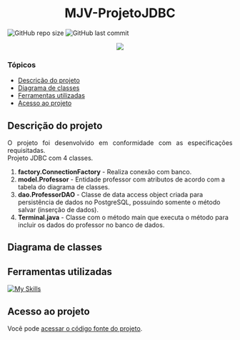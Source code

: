 # <h1 align="center"> MJV-ProjetoJDBC </h1>
![GitHub repo size](https://img.shields.io/github/repo-size/PedroQueiroz1/MJV-ProjetoJDBC?style=plastic)
![GitHub last commit](https://img.shields.io/github/last-commit/PedroQueiroz1/MJV-ProjetoJDBC?style=plastic)

<p align="center">
   <img src="http://img.shields.io/static/v1?label=STATUS&message=FINALIZADO&color=RED&style=for-the-badge" #vitrinedev/>
</p>

### Tópicos 

- [Descrição do projeto](#descrição-do-projeto)
- [Diagrama de classes](#diagrama-de-classes)
- [Ferramentas utilizadas](#ferramentas-utilizadas)
- [Acesso ao projeto](#acesso-ao-projeto)

## Descrição do projeto 

<p align="justify">
  O projeto foi desenvolvido em conformidade com as especificações requisitadas. <br>
  Projeto JDBC com 4 classes. <br>
<ol>
  <li><strong>factory.ConnectionFactory</strong> - Realiza conexão com banco.</li>
  <li><strong>model.Professor</strong> - Entidade professor com atributos de acordo com a tabela do diagrama de classes.</li>
  <li><strong>dao.ProfessorDAO</strong> - Classe de data access object criada para persistência de dados no PostgreSQL, possuindo somente o método salvar (inserção de dados).</li>
  <li><strong>Terminal.java</strong> - Classe com o método main que executa o método para incluir os dados do professor no banco de dados.</li>
</ol>
  
## Diagrama de classes

 
## Ferramentas utilizadas
[![My Skills](https://skillicons.dev/icons?i=java,postgres)](https://skillicons.dev)

## Acesso ao projeto

Você pode [acessar o código fonte do projeto](https://github.com/PedroQueiroz1/MJV-ProjetoJDBC).
